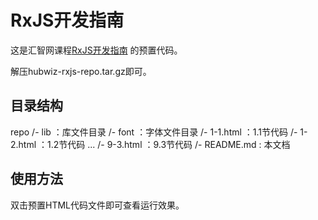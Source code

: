 # RxJS开发指南

这是汇智网课程[RxJS开发指南](http://xc.hubwiz.com/course/569d92e3acf9a45a69b05154)
的预置代码。

解压hubwiz-rxjs-repo.tar.gz即可。

## 目录结构

repo
 /- lib ：库文件目录
 /- font ：字体文件目录
 /- 1-1.html ：1.1节代码
 /- 1-2.html ：1.2节代码
 ...
 /- 9-3.html ：9.3节代码
 /- README.md : 本文档
 
## 使用方法
 
双击预置HTML代码文件即可查看运行效果。